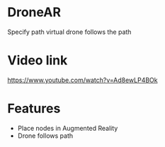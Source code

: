 # DroneAR
Specify path virtual drone follows the path

# Video link
https://www.youtube.com/watch?v=Ad8ewLP4BOk 

# Features
- Place nodes in Augmented Reality
- Drone follows path
